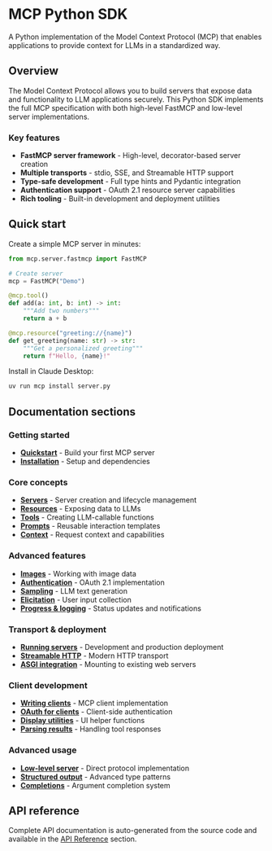 # MCP Python SDK

A Python implementation of the Model Context Protocol (MCP) that enables applications to provide context for LLMs in a standardized way.

## Overview

The Model Context Protocol allows you to build servers that expose data and functionality to LLM applications securely. This Python SDK implements the full MCP specification with both high-level FastMCP and low-level server implementations.

### Key features

- **FastMCP server framework** - High-level, decorator-based server creation
- **Multiple transports** - stdio, SSE, and Streamable HTTP support
- **Type-safe development** - Full type hints and Pydantic integration
- **Authentication support** - OAuth 2.1 resource server capabilities
- **Rich tooling** - Built-in development and deployment utilities

## Quick start

Create a simple MCP server in minutes:

```python
from mcp.server.fastmcp import FastMCP

# Create server
mcp = FastMCP("Demo")

@mcp.tool()
def add(a: int, b: int) -> int:
    """Add two numbers"""
    return a + b

@mcp.resource("greeting://{name}")
def get_greeting(name: str) -> str:
    """Get a personalized greeting"""
    return f"Hello, {name}!"
```

Install in Claude Desktop:

```bash
uv run mcp install server.py
```

## Documentation sections

### Getting started
- **[Quickstart](quickstart.md)** - Build your first MCP server
- **[Installation](installation.md)** - Setup and dependencies

### Core concepts
- **[Servers](servers.md)** - Server creation and lifecycle management
- **[Resources](resources.md)** - Exposing data to LLMs
- **[Tools](tools.md)** - Creating LLM-callable functions
- **[Prompts](prompts.md)** - Reusable interaction templates
- **[Context](context.md)** - Request context and capabilities

### Advanced features
- **[Images](images.md)** - Working with image data
- **[Authentication](authentication.md)** - OAuth 2.1 implementation
- **[Sampling](sampling.md)** - LLM text generation
- **[Elicitation](elicitation.md)** - User input collection
- **[Progress & logging](progress-logging.md)** - Status updates and notifications

### Transport & deployment
- **[Running servers](running-servers.md)** - Development and production deployment
- **[Streamable HTTP](streamable-http.md)** - Modern HTTP transport
- **[ASGI integration](asgi-integration.md)** - Mounting to existing web servers

### Client development
- **[Writing clients](writing-clients.md)** - MCP client implementation
- **[OAuth for clients](oauth-clients.md)** - Client-side authentication
- **[Display utilities](display-utilities.md)** - UI helper functions
- **[Parsing results](parsing-results.md)** - Handling tool responses

### Advanced usage
- **[Low-level server](low-level-server.md)** - Direct protocol implementation
- **[Structured output](structured-output.md)** - Advanced type patterns
- **[Completions](completions.md)** - Argument completion system

## API reference

Complete API documentation is auto-generated from the source code and available in the [API Reference](reference/) section.
